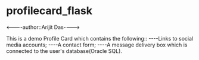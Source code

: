 # profilecard_flask
<----author::Arijit Das---->

This is a demo Profile Card which contains the following::
----Links to social media accounts; 
----A contact form; 
----A message delivery box which is connected to the user's database(Oracle SQL).
